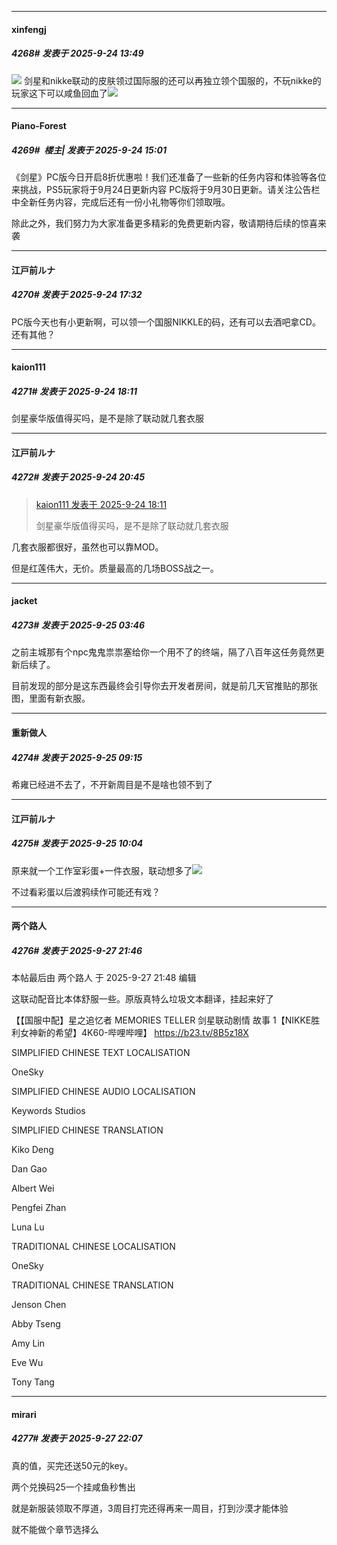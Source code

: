 ﻿
*****

####  xinfengj  
##### 4268#       发表于 2025-9-24 13:49

<img src="https://p.sda1.dev/27/01c015185b8b08c9755b19910fd09323/CMP_20250924134749088.jpg" referrerpolicy="no-referrer">
剑星和nikke联动的皮肤领过国际服的还可以再独立领个国服的，不玩nikke的玩家这下可以咸鱼回血了<img src="https://static.stage1st.com/image/smiley/face2017/032.png" referrerpolicy="no-referrer">


*****

####  Piano-Forest  
##### 4269#         楼主| 发表于 2025-9-24 15:01

《剑星》PC版今日开启8折优惠啦！我们还准备了一些新的任务内容和体验等各位来挑战，PS5玩家将于9月24日更新内容 PC版将于9月30日更新。请关注公告栏中全新任务内容，完成后还有一份小礼物等你们领取哦。 

除此之外，我们努力为大家准备更多精彩的免费更新内容，敬请期待后续的惊喜来袭


*****

####  江戸前ルナ  
##### 4270#       发表于 2025-9-24 17:32

PC版今天也有小更新啊，可以领一个国服NIKKLE的码，还有可以去酒吧拿CD。还有其他？


*****

####  kaion111  
##### 4271#       发表于 2025-9-24 18:11

剑星豪华版值得买吗，是不是除了联动就几套衣服


*****

####  江戸前ルナ  
##### 4272#       发表于 2025-9-24 20:45

<blockquote><a href="httphttps://stage1st.com/2b/forum.php?mod=redirect&amp;goto=findpost&amp;pid=68482704&amp;ptid=1978008" target="_blank">kaion111 发表于 2025-9-24 18:11</a>

剑星豪华版值得买吗，是不是除了联动就几套衣服</blockquote>
几套衣服都很好，虽然也可以靠MOD。

但是红莲伟大，无价。质量最高的几场BOSS战之一。


*****

####  jacket  
##### 4273#       发表于 2025-9-25 03:46

之前主城那有个npc鬼鬼祟祟塞给你一个用不了的终端，隔了八百年这任务竟然更新后续了。

目前发现的部分是这东西最终会引导你去开发者房间，就是前几天官推贴的那张图，里面有新衣服。


*****

####  重新做人  
##### 4274#       发表于 2025-9-25 09:15

希雍已经进不去了，不开新周目是不是啥也领不到了


*****

####  江戸前ルナ  
##### 4275#       发表于 2025-9-25 10:04

原来就一个工作室彩蛋+一件衣服，联动想多了<img src="https://static.stage1st.com/image/smiley/face2017/018.png" referrerpolicy="no-referrer">

不过看彩蛋以后渡鸦续作可能还有戏？


*****

####  两个路人  
##### 4276#       发表于 2025-9-27 21:46

 本帖最后由 两个路人 于 2025-9-27 21:48 编辑 

这联动配音比本体舒服一些。原版真特么垃圾文本翻译，挂起来好了

【【国服中配】星之追忆者 MEMORIES TELLER 剑星联动剧情 故事 1【NIKKE胜利女神新的希望】4K60-哔哩哔哩】 https://b23.tv/8B5z18X

SIMPLIFIED CHINESE TEXT LOCALISATION

OneSky

SIMPLIFIED CHINESE AUDIO LOCALISATION

Keywords Studios

SIMPLIFIED CHINESE TRANSLATION

Kiko Deng

Dan Gao

Albert Wei

Pengfei Zhan

Luna Lu

TRADITIONAL CHINESE LOCALISATION

OneSky

TRADITIONAL CHINESE TRANSLATION

Jenson Chen

Abby Tseng

Amy Lin

Eve Wu

Tony Tang


*****

####  mirari  
##### 4277#       发表于 2025-9-27 22:07

真的值，买完还送50元的key。

两个兑换码25一个挂咸鱼秒售出

就是新服装领取不厚道，3周目打完还得再来一周目，打到沙漠才能体验

就不能做个章节选择么

